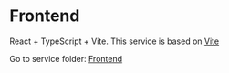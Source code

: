 # Frontend

React + TypeScript + Vite. This service is based on [Vite](https://vitejs.dev/guide/)

Go to service folder: [Frontend](./frontend)

